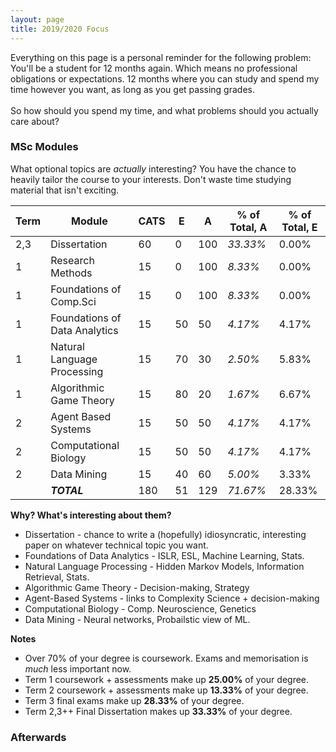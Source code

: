 ```yaml
---
layout: page
title: 2019/2020 Focus
---
```


<p class="message">
  Everything on this page is a personal reminder for the following problem:<br>
  You'll be a student for 12 months again. Which means no professional obligations or expectations. 12 months where you can study and spend my time however you want, as long as you get passing grades. <br>
  <br>
  So how should you spend my time, and what problems should you actually care about? 
</p>

### MSc Modules
What optional topics are *actually* interesting? You have the chance to heavily tailor the course to your interests. Don't waste time studying material that isn't exciting.


| Term | Module | CATS | E | A | % of Total, A | % of Total, E |
| --- | --- | --- | --- | --- | --- | --- |
| 2,3 | Dissertation | 60 | 0 | 100 | *33.33%* | 0.00% |
| 1 | Research Methods | 15 | 0 | 100 | *8.33%* | 0.00% |
| 1 | Foundations of Comp.Sci | 15 | 0| 100 | *8.33%* | 0.00% |
| 1 | Foundations of Data Analytics | 15 | 50 | 50 | *4.17%* | 4.17% |
| 1 | Natural Language Processing | 15 | 70 | 30 | *2.50%* | 5.83% |
| 1 | Algorithmic Game Theory | 15 | 80 | 20 | *1.67%* | 6.67% |
| 2 | Agent Based Systems | 15 | 50 | 50 | *4.17%* | 4.17% |
| 2 | Computational Biology | 15 | 50 | 50 | *4.17%* | 4.17% |
| 2 | Data Mining | 15 | 40 | 60 | *5.00%* | 3.33% |
|   | ***TOTAL*** | 180 |  51  |  129  |  *71.67%* | 28.33% |

**Why? What's interesting about them?**
* Dissertation - chance to write a (hopefully) idiosyncratic, interesting paper on whatever technical topic you want. 
* Foundations of Data Analytics - ISLR, ESL, Machine Learning, Stats.
* Natural Language Processing - Hidden Markov Models, Information Retrieval, Stats.
* Algorithmic Game Theory - Decision-making, Strategy
* Agent-Based Systems - links to Complexity Science + decision-making
* Computational Biology - Comp. Neuroscience, Genetics
* Data Mining - Neural networks, Probailstic view of ML.


**Notes**
* Over 70% of your degree is coursework. Exams and memorisation is *much* less important now.
* Term 1 coursework + assessments make up **25.00%** of your degree.
* Term 2 coursework + assessments make up **13.33%** of your degree.
* Term 3 final exams make up **28.33%** of your degree.
* Term 2,3++ Final Dissertation makes up **33.33%** of your degree.


### Afterwards

